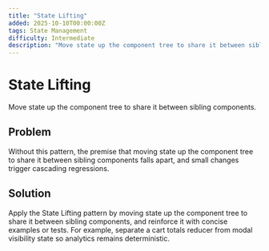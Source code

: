 ```yaml
---
title: "State Lifting"
added: 2025-10-10T00:00:00Z
tags: State Management
difficulty: Intermediate
description: "Move state up the component tree to share it between sibling components."
---
```

# State Lifting

Move state up the component tree to share it between sibling components.

## Problem

Without this pattern, the premise that moving state up the component tree to share it between sibling components falls apart, and small changes trigger cascading regressions.

## Solution

Apply the State Lifting pattern by moving state up the component tree to share it between sibling components, and reinforce it with concise examples or tests. For example, separate a cart totals reducer from modal visibility state so analytics remains deterministic.
